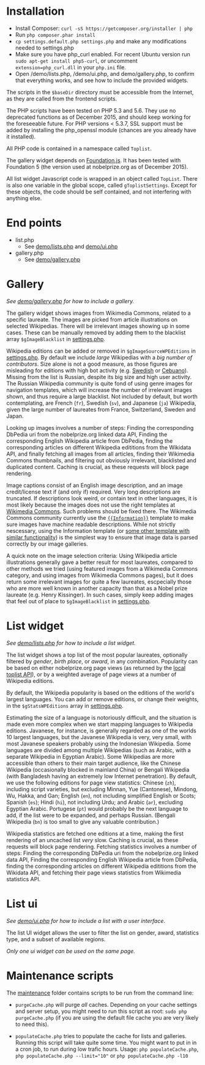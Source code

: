 Installation
============

 * Install Composer: `curl -sS https://getcomposer.org/installer | php`
 * Run `php composer.phar install`
 * `cp settings.default.php settings.php` and make any modifications needed to settings.php
 * Make sure you have php_curl enabled. For recent Ubuntu version run `sudo apt-get install php5-curl`, or uncomment `extension=php_curl.dll` in your `php.ini` file.
 * Open /demo/lists.php, /demo/ui.php, and demo/gallery.php, to confirm that everything works, and see how to include the provided widgets.

The scripts in the `$baseDir` directory must be accessible from the Internet, as they are called from the frontend scripts.

The PHP scripts have been tested on PHP 5.3 and 5.6. They use no deprecated functions as of December 2015, and should keep working for the foreseeable future. For PHP versions < 5.3.7, SSL support must be added by installing the php_openssl module (chances are you already have it installed).

All PHP code is contained in a namespace called `Toplist`.

The gallery widget depends on [Foundation.js](http://foundation.zurb.com/). It has been tested with Foundation 5 (the version used at nobelprize.org as of December 2015).

All list widget Javascript code is wrapped in an object called `TopList`. There is also one variable in the global scope, called `gToplistSettings`. Except for these objects, the code should be self contained, and not interfering with anything else.


End points
==========

 * list.php
     - See [demo/lists.php](demo/lists.php) and [demo/ui.php](demo/ui.php)
 * gallery.php
     - See [demo/gallery.php](demo/gallery.php)

Gallery
=======
_See [demo/gallery.php](demo/gallery.php) for how to include a gallery._

The gallery widget shows images from Wikimedia Commons, related to a specific laureate. The images are picked from article illustrations on selected Wikipedias. There will be irrelevant images showing up in some cases. These can be manually removed by adding them to the blacklist array `$gImageBlacklist` in [settings.php](settings.default.php).

Wikipedia editions can be added or removed in `$gImageSourceWPEditions` in [settings.php](settings.default.php). By default we include *large* Wikipedias with a *big number of contributors*. Size alone is not a good measure, as those figures are misleading for editions with high bot activity (e.g. [Swedish](https://sv.wikipedia.org/wiki/Portal:Huvudsida) or [Cebuano](https://ceb.wikipedia.org/wiki/Unang_Panid)). Missing from the list is Russian, despite its big size and high user activity. The Russian Wikipedia community is quite fond of using genre images for navigation templates, which will increase the number of irrelevant images shown, and thus require a large blacklist.
Not included by default, but worth contemplating, are French (`fr`), Swedish (`sv`), and Japanese (`ja`) Wikipedia, given the large number of laureates from France, Switzerland, Sweden and Japan.

Looking up images involves a number of steps: Finding the corresponding DbPedia uri from the nobelprize.org linked data API, Finding the corresponding English Wikipedia article from DbPedia, finding the corresponding articles on different Wikipedia edititions from the Wikidata API, and finally fetching all images from all articles, finding their Wikimedia Commons thumbnails, and filtering out obviously irrelevant, blacklisted and duplicated content. Caching is crucial, as these requests will block page rendering.

Image captions consist of an English image description, and an image credit/license text if (and only if) required. Very long descriptions are truncated. If descriptions look weird, or contain text in other languages, it is most likely because the images does not use the right templates at [Wikimedia Commons](https://commons.wikimedia.org). Such problems should be fixed there. The Wikimedia Commons community currently use the [`{{Information}}`](https://commons.wikimedia.org/wiki/Template:Information) template to make sure images have machine readable descriptions. While not strictly nescessary, using the Information template (or [some other template with similar functionality](https://commons.wikimedia.org/wiki/Commons:Machine-readable_data)) is the simplest way to ensure that image data is parsed correctly by our image galleries.

A quick note on the image selection criteria: Using Wikipedia article illustrations generally gave a better result for most laureates, compared to other methods we tried (using featured images from a Wikimedia Commons category, and using images from Wikimedia Commons pages), but it does return some irrelevant images for quite a few laureates, escpecially those who are more well known in another capacity than that as a Nobel prize laureate (e.g. Henry Kissinger). In such cases, simply keep adding images that feel out of place to `$gImageBlacklist` in [settings.php](settings.default.php).

List widget
===========
_See [demo/lists.php](demo/lists.php) for how to include a list widget._

The list widget shows a top list of the most popular laureates, optionally filtered by _gender_, _birth place_, or _award_, in any combination. Popularity can be based on either nobelprize.org page views (as returned by the [local toplist API](http://www.nobelprize.org/nobel_prizes/popular_api.php)), or by a weighted average of page views at a number of Wikipedia editions.

By default, the Wikipedia popularity is based on the editions of the world's largest languages. You can add or remove editions, or change their weights, in the `$gStatsWPEditions` array in [settings.php](settings.default.php).

Estimating the size of a language is notoriously difficult, and the situation is made even more complex when we start mapping languages to Wikipedia editions. Javanese, for instance, is generally regarded as one of the worlds 10 largest languages, but the Javanese Wikipedia is very, very small, with most Javanese speakers probably using the Indonesian Wikipedia. Some languages are divided among multiple Wikipedias (such as Arabic, with a separate Wikipedia in Egyptian Arabic). Some Wikipedias are more accessible than others to their main target audience, like the Chinese Wikipedia (occasionally blocked in mainland China) or Bengali Wikipedia (with Bangladesh having an extremely low Internet penetration).
By default, we use the following editions for page view statistics: Chinese (`zh`), including script varieties, but excluding Minnan, Yue (Cantonese), Mindong, Wu, Hakka, and Gan; English (`en`), not including simplified English or Scots; Spanish (`es`); Hindi (`hi`), not including Urdu; and Arabic (`ar`), excluding Egyptian Arabic. Portugese (`pt`) would probably be the next language to add, if the list were to be expanded, and perhaps Russian. (Bengali Wikipedia (`bn`) is too small to give any valuable contribution.)

Wikipedia statistics are fetched one editions at a time, making the first rendering of an uncached list _very_ slow. Caching is crucial, as these requests will block page rendering. Fetching statistics involves a number of steps: Finding the corresponding DbPedia uri from the nobelprize.org linked data API, Finding the corresponding English Wikipedia article from DbPedia, finding the corresponding articles on different Wikipedia edititions from the Wikidata API, and fetching their page views statistics from Wikimedia statistics API.


List ui
=======
_See [demo/ui.php](demo/ui.php) for how to include a list with a user interface._

The list UI widget allows the user to filter the list on gender, award, statistics type, and a subset of available regions.

*Only one ui widget can be used on the same page.*


Maintenance scripts
===================
The [maintenance](maintenance/) folder contains scripts to be run from the command line:

* `purgeCache.php` will purge _all_ caches. Depending on your cache settings and server setup, you might need to run this script as root: `sudo php purgeCache.php` (if you are using the default file cache you are very likely to need this).

* `populateCache.php` tries to populate the cache for lists and galleries. Running this script will take quite some time. You might want to put in in a cron job, to run during low trafic hours. Usage: `php populateCache.php`, `php populateCache.php --limit="10"` or `php populateCache.php -l10`
